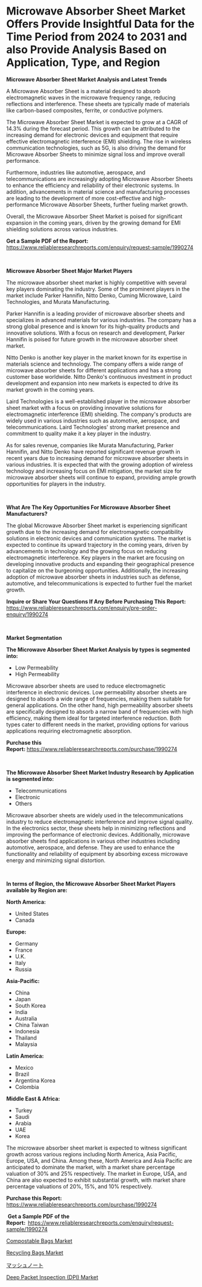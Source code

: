 <p><h1>Microwave Absorber Sheet Market Offers Provide Insightful Data for the Time Period from 2024 to 2031 and also Provide Analysis Based on Application, Type, and Region</h1></p><p><strong>Microwave Absorber Sheet Market Analysis and Latest Trends</strong></p>
<p><p>A Microwave Absorber Sheet is a material designed to absorb electromagnetic waves in the microwave frequency range, reducing reflections and interference. These sheets are typically made of materials like carbon-based composites, ferrite, or conductive polymers.</p><p>The Microwave Absorber Sheet Market is expected to grow at a CAGR of 14.3% during the forecast period. This growth can be attributed to the increasing demand for electronic devices and equipment that require effective electromagnetic interference (EMI) shielding. The rise in wireless communication technologies, such as 5G, is also driving the demand for Microwave Absorber Sheets to minimize signal loss and improve overall performance.</p><p>Furthermore, industries like automotive, aerospace, and telecommunications are increasingly adopting Microwave Absorber Sheets to enhance the efficiency and reliability of their electronic systems. In addition, advancements in material science and manufacturing processes are leading to the development of more cost-effective and high-performance Microwave Absorber Sheets, further fueling market growth.</p><p>Overall, the Microwave Absorber Sheet Market is poised for significant expansion in the coming years, driven by the growing demand for EMI shielding solutions across various industries.</p></p>
<p><strong>Get a Sample PDF of the Report:&nbsp;</strong> <a href="https://www.reliableresearchreports.com/enquiry/request-sample/1990274">https://www.reliableresearchreports.com/enquiry/request-sample/1990274</a></p>
<p>&nbsp;</p>
<p><strong>Microwave Absorber Sheet Major Market Players</strong></p>
<p><p>The microwave absorber sheet market is highly competitive with several key players dominating the industry. Some of the prominent players in the market include Parker Hannifin, Nitto Denko, Cuming Microwave, Laird Technologies, and Murata Manufacturing.</p><p>Parker Hannifin is a leading provider of microwave absorber sheets and specializes in advanced materials for various industries. The company has a strong global presence and is known for its high-quality products and innovative solutions. With a focus on research and development, Parker Hannifin is poised for future growth in the microwave absorber sheet market.</p><p>Nitto Denko is another key player in the market known for its expertise in materials science and technology. The company offers a wide range of microwave absorber sheets for different applications and has a strong customer base worldwide. Nitto Denko's continuous investment in product development and expansion into new markets is expected to drive its market growth in the coming years.</p><p>Laird Technologies is a well-established player in the microwave absorber sheet market with a focus on providing innovative solutions for electromagnetic interference (EMI) shielding. The company's products are widely used in various industries such as automotive, aerospace, and telecommunications. Laird Technologies' strong market presence and commitment to quality make it a key player in the industry.</p><p>As for sales revenue, companies like Murata Manufacturing, Parker Hannifin, and Nitto Denko have reported significant revenue growth in recent years due to increasing demand for microwave absorber sheets in various industries. It is expected that with the growing adoption of wireless technology and increasing focus on EMI mitigation, the market size for microwave absorber sheets will continue to expand, providing ample growth opportunities for players in the industry.</p></p>
<p>&nbsp;</p>
<p><strong>What Are The Key Opportunities For Microwave Absorber Sheet Manufacturers?</strong></p>
<p><p>The global Microwave Absorber Sheet market is experiencing significant growth due to the increasing demand for electromagnetic compatibility solutions in electronic devices and communication systems. The market is expected to continue its upward trajectory in the coming years, driven by advancements in technology and the growing focus on reducing electromagnetic interference. Key players in the market are focusing on developing innovative products and expanding their geographical presence to capitalize on the burgeoning opportunities. Additionally, the increasing adoption of microwave absorber sheets in industries such as defense, automotive, and telecommunications is expected to further fuel the market growth.</p></p>
<p><strong>Inquire or Share Your Questions If Any Before Purchasing This Report:</strong> <a href="https://www.reliableresearchreports.com/enquiry/pre-order-enquiry/1990274">https://www.reliableresearchreports.com/enquiry/pre-order-enquiry/1990274</a></p>
<p>&nbsp;</p>
<p><strong>Market Segmentation</strong></p>
<p><strong>The Microwave Absorber Sheet Market Analysis by types is segmented into:</strong></p>
<p><ul><li>Low Permeability</li><li>High Permeability</li></ul></p>
<p><p>Microwave absorber sheets are used to reduce electromagnetic interference in electronic devices. Low permeability absorber sheets are designed to absorb a wide range of frequencies, making them suitable for general applications. On the other hand, high permeability absorber sheets are specifically designed to absorb a narrow band of frequencies with high efficiency, making them ideal for targeted interference reduction. Both types cater to different needs in the market, providing options for various applications requiring electromagnetic absorption.</p></p>
<p><strong>Purchase this Report:&nbsp;</strong><a href="https://www.reliableresearchreports.com/purchase/1990274">https://www.reliableresearchreports.com/purchase/1990274</a></p>
<p>&nbsp;</p>
<p><strong>The Microwave Absorber Sheet Market Industry Research by Application is segmented into:</strong></p>
<p><ul><li>Telecommunications</li><li>Electronic</li><li>Others</li></ul></p>
<p><p>Microwave absorber sheets are widely used in the telecommunications industry to reduce electromagnetic interference and improve signal quality. In the electronics sector, these sheets help in minimizing reflections and improving the performance of electronic devices. Additionally, microwave absorber sheets find applications in various other industries including automotive, aerospace, and defense. They are used to enhance the functionality and reliability of equipment by absorbing excess microwave energy and minimizing signal distortion.</p></p>
<p>&nbsp;</p>
<p><strong>In terms of Region, the Microwave Absorber Sheet Market Players available by Region are:</strong></p>
<p>
    <p> <strong> North America: </strong>
        <ul>
            <li>United States</li>
            <li>Canada</li>
        </ul>
        </p> 
    <p> <strong> Europe: </strong>
        <ul>
            <li>Germany</li>
            <li>France</li>
            <li>U.K.</li>
            <li>Italy</li>
            <li>Russia</li>
        </ul>
        </p> 
    <p> <strong> Asia-Pacific: </strong>
        <ul>
            <li>China</li>
            <li>Japan</li>
            <li>South Korea</li>
            <li>India</li>
            <li>Australia</li>
            <li>China Taiwan</li>
            <li>Indonesia</li>
            <li>Thailand</li>
            <li>Malaysia</li>
        </ul>
        </p> 
    <p> <strong> Latin America: </strong>
        <ul>
            <li>Mexico</li>
            <li>Brazil</li>
            <li>Argentina Korea</li>
            <li>Colombia</li>
        </ul>
        </p> 
    <p> <strong> Middle East & Africa: </strong>
        <ul>
            <li>Turkey</li>
            <li>Saudi</li>
            <li>Arabia</li>
            <li>UAE</li>
            <li>Korea</li>
        </ul>
    </p>
    </p>
<p><p>The microwave absorber sheet market is expected to witness significant growth across various regions including North America, Asia Pacific, Europe, USA, and China. Among these, North America and Asia Pacific are anticipated to dominate the market, with a market share percentage valuation of 30% and 25% respectively. The market in Europe, USA, and China are also expected to exhibit substantial growth, with market share percentage valuations of 20%, 15%, and 10% respectively.</p></p>
<p><strong>Purchase this Report: </strong><a href="https://www.reliableresearchreports.com/purchase/1990274">https://www.reliableresearchreports.com/purchase/1990274</a></p>
<p>&nbsp;<strong>Get a Sample PDF of the Report:&nbsp;&nbsp;</strong><a href="https://www.reliableresearchreports.com/enquiry/request-sample/1990274">https://www.reliableresearchreports.com/enquiry/request-sample/1990274</a></p>
<p><strong></strong></p>
<p><p><a href="https://github.com/bobicer/Market-Research-Report-List-2/blob/main/compostable-bags-market.md">Compostable Bags Market</a></p><p><a href="https://github.com/globismark/Market-Research-Report-List-2/blob/main/recycling-bags-market.md">Recycling Bags Market</a></p><p><a href="https://github.com/bevdtkn4419963/Market-Research-Report-List-1/blob/main/85710835005.md">マッシュノート</a></p><p><a href="https://issuu.com/reportprime-2/docs/deep-packet-inspection-dpi-market-size-2030.pptx">Deep Packet Inspection (DPI) Market</a></p></p>